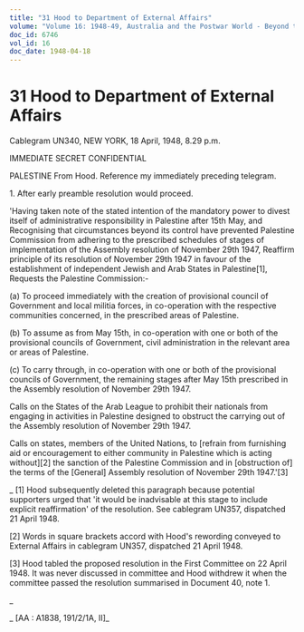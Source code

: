 ```yaml
---
title: "31 Hood to Department of External Affairs"
volume: "Volume 16: 1948-49, Australia and the Postwar World - Beyond the Region"
doc_id: 6746
vol_id: 16
doc_date: 1948-04-18
---
```


# 31 Hood to Department of External Affairs

Cablegram UN340, NEW YORK, 18 April, 1948, 8.29 p.m.

IMMEDIATE SECRET CONFIDENTIAL

PALESTINE From Hood. Reference my immediately preceding telegram.

1\. After early preamble resolution would proceed.

'Having taken note of the stated intention of the mandatory power to divest itself of administrative responsibility in Palestine after 15th May, and Recognising that circumstances beyond its control have prevented Palestine Commission from adhering to the prescribed schedules of stages of implementation of the Assembly resolution of November 29th 1947, Reaffirm principle of its resolution of November 29th 1947 in favour of the establishment of independent Jewish and Arab States in Palestine[1], Requests the Palestine Commission:-

(a) To proceed immediately with the creation of provisional council of Government and local militia forces, in co-operation with the respective communities concerned, in the prescribed areas of Palestine.

(b) To assume as from May 15th, in co-operation with one or both of the provisional councils of Government, civil administration in the relevant area or areas of Palestine.

(c) To carry through, in co-operation with one or both of the provisional councils of Government, the remaining stages after May 15th prescribed in the Assembly resolution of November 29th 1947.

Calls on the States of the Arab League to prohibit their nationals from engaging in activities in Palestine designed to obstruct the carrying out of the Assembly resolution of November 29th 1947.

Calls on states, members of the United Nations, to [refrain from furnishing aid or encouragement to either community in Palestine which is acting without][2] the sanction of the Palestine Commission and in [obstruction of] the terms of the [General] Assembly resolution of November 29th 1947.'[3]

_ [1] Hood subsequently deleted this paragraph because potential supporters urged that 'it would be inadvisable at this stage to include explicit reaffirmation' of the resolution. See cablegram UN357, dispatched 21 April 1948.

[2] Words in square brackets accord with Hood's rewording conveyed to External Affairs in cablegram UN357, dispatched 21 April 1948.

[3] Hood tabled the proposed resolution in the First Committee on 22 April 1948. It was never discussed in committee and Hood withdrew it when the committee passed the resolution summarised in Document 40, note 1.

_

_ [AA : A1838, 191/2/1A, II]_
